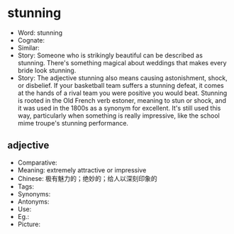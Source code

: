 # stunning

- Word: stunning
- Cognate: 
- Similar: 
- Story: Someone who is strikingly beautiful can be described as stunning. There's something magical about weddings that makes every bride look stunning.
- Story: The adjective stunning also means causing astonishment, shock, or disbelief. If your basketball team suffers a stunning defeat, it comes at the hands of a rival team you were positive you would beat. Stunning is rooted in the Old French verb estoner, meaning to stun or shock, and it was used in the 1800s as a synonym for excellent. It's still used this way, particularly when something is really impressive, like the school mime troupe's stunning performance.

## adjective

- Comparative: 
- Meaning: extremely attractive or impressive
- Chinese: 极有魅力的；绝妙的；给人以深刻印象的
- Tags: 
- Synonyms: 
- Antonyms: 
- Use: 
- Eg.: 
- Picture: 

